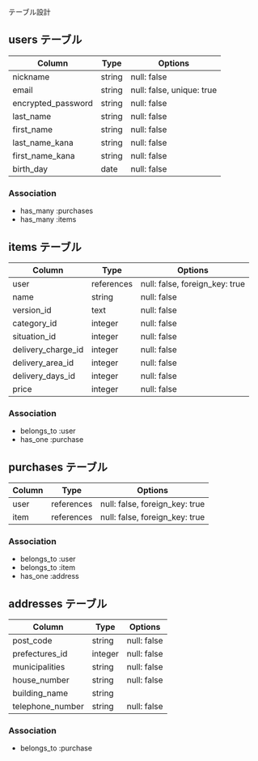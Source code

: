  テーブル設計

## users テーブル

| Column             | Type    | Options                   |
| ------------------ | ------  | -----------               |
| nickname           | string  | null: false               |
| email              | string  | null: false, unique: true |
| encrypted_password | string  | null: false               |
| last_name          | string  | null: false               |
| first_name         | string  | null: false               |
| last_name_kana     | string  | null: false               |
| first_name_kana    | string  | null: false               |
| birth_day          | date    | null: false               |




### Association


- has_many :purchases
- has_many :items


## items テーブル

| Column              | Type       | Options                        |
| ------              | ------     | ------------------------------ |
| user                | references | null: false, foreign_key: true |
| name                | string     | null: false |
| version_id          | text       | null: false                    |
| category_id         | integer    | null: false                    |
| situation_id        | integer    | null: false                    |
| delivery_charge_id  | integer    | null: false                    |
| delivery_area_id    | integer    | null: false                    |
| delivery_days_id    | integer    | null: false                    |
| price               | integer    | null: false                    |



### Association

- belongs_to :user
- has_one :purchase


## purchases テーブル

| Column              | Type       | Options                        |
| ------              | ---------- | ------------------------------ |
| user                | references | null: false, foreign_key: true |
| item                | references | null: false, foreign_key: true |
### Association

- belongs_to :user
- belongs_to :item
- has_one :address


## addresses テーブル

| Column              | Type       | Options                        |
| -------             | ---------- | ------------------------------ |
| post_code           | string     | null: false                    |
| prefectures_id      | integer    | null: false                    |
| municipalities      | string     | null: false                    |
| house_number        | string     | null: false                    |
| building_name       | string     |                                |
| telephone_number    | string     | null: false                    |



### Association


- belongs_to :purchase
